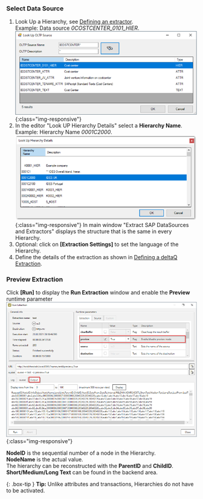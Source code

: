 ### Select Data Source

1. Look Up a Hierarchy, see [Defining an extractor](./extraction-define#l#look-up-extractors).<br>
Example: Data source *0COSTCENTER_0101_HIER*.
![DeltaQ-Hierarchy-001](/img/content/DeltaQ-Hierarchy-001.png){:class="img-responsive"}
2. In the editor "Look UP Hierarchy Details" select a **Hierarchy Name**.
Example: Hierarchy Name *0001C2000*. <br>
![DeltaQ-Hierarchy-002](/img/content/DeltaQ-Hierarchy-002.png){:class="img-responsive"}
In main window "Extract SAP DataSources and Extractors" displays the structure that is the same in every Hierarchy. 
3. Optional: click on **[Extraction Settings]** to set the language of the Hierarchy.
4. Define the details of the extraction as shown in [Defining a deltaQ Extraction](./extraction-define#defining-a-deltaq-extraction).

### Preview Extraction
Click **[Run]** to display the **Run Extraction** window and enable the **Preview** runtime parameter
![DeltaQ-Hierarchy-004](/img/content/DeltaQ-Hierarchy-004.png){:class="img-responsive"}

**NodeID** is the sequential number of a node in the Hierarchy.<br>
**NodeName** is the actual value. <br>
The hierarchy can be reconstructed with the **ParentID** and **ChildID**.<br>
**Short/Medium/Long Text** can be found in the backend area.

{: .box-tip }
**Tip:** Unlike attributes and transactions, Hierarchies do not have to be activated.


